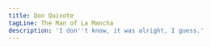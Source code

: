 ```yaml
---
title: Don Quixote
tagLine: The Man of La Mancha
description: 'I don''t know, it was alright, I guess.'
---
```


